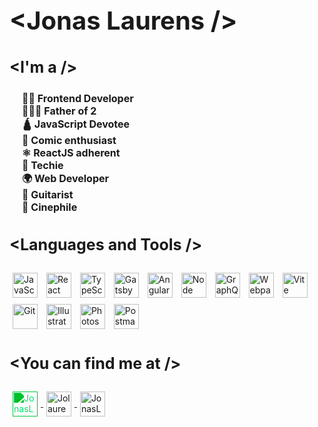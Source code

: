 <h1 style="font-size: 40px;">&ltJonas Laurens /></h1>

<section style="margin: 0 0 30px 0;">
<h3 style="font-size: 25px;">&ltI'm a /><h3>
<ul style="padding-left: 20px">
  <li style="list-style-type: none; font-size: 16px;">👨‍💻 Frontend Developer</li>
  <li style="list-style-type: none; font-size: 16px;">👨‍👧‍👦 Father of 2</li>
  <li style="list-style-type: none; font-size: 16px;">🛕 JavaScript Devotee</li>
  <li style="list-style-type: none; font-size: 16px;">🤩 Comic enthusiast</li>
  <li style="list-style-type: none; font-size: 16px;">⚛️ ReactJS adherent</li>
  <li style="list-style-type: none; font-size: 16px;">🚀 Techie</li>
  <li style="list-style-type: none; font-size: 16px;">🌍 Web Developer</li>
  <li style="list-style-type: none; font-size: 16px;">🎸 Guitarist</li>
  <li style="list-style-type: none; font-size: 16px;">🎥 Cinephile</li>
</ul>

</section>

<section style="margin: 0 0 30px 0;">
<h3 style="font-size: 25px;">&ltLanguages and Tools /></h3>
  <img style="height: 40px; width: 40px; margin: 5px;" src="https://upload.wikimedia.org/wikipedia/commons/9/99/Unofficial_JavaScript_logo_2.svg" alt="JavaScript" />
  <img style="height: 40px; width: 40px; margin: 5px;" src="https://upload.wikimedia.org/wikipedia/commons/4/47/React.svg" alt="React" />
  <img style="height: 40px; width: 40px; margin: 5px;" src="https://upload.wikimedia.org/wikipedia/commons/thumb/4/4c/Typescript_logo_2020.svg/1024px-Typescript_logo_2020.svg.png" alt="TypeScript" />
  <img style="height: 40px; width: 40px; margin: 5px;" src="https://www.datocms-assets.com/205/1624021714-cover.png?w=300" alt="Gatsby" />
  <img style="height: 40px; width: 40px; margin: 5px;" src="https://upload.wikimedia.org/wikipedia/commons/thumb/c/cf/Angular_full_color_logo.svg/640px-Angular_full_color_logo.svg.png" alt="Angular" />
  <img style="height: 40px; width: 40px; margin: 5px;" src="https://cdn.iconscout.com/icon/free/png-256/node-js-1174925.png" alt="Node" />
  <img style="height: 40px; width: 40px; margin: 5px;" src="https://upload.wikimedia.org/wikipedia/commons/thumb/1/17/GraphQL_Logo.svg/2048px-GraphQL_Logo.svg.png" alt="GraphQl" />
  <img style="height: 40px; width: 40px; margin: 5px;" src="https://webpack.js.org/icon-pwa-512x512.d3dae4189855b3a72ff9.png" alt="Webpack" />
  <img style="height: 40px; width: 40px; margin: 5px;" src="https://seeklogo.com/images/V/vite-logo-BFD4283991-seeklogo.com.png" alt="Vite" />
  <img style="height: 40px; width: 40px; margin: 5px;" src="https://www.vectorlogo.zone/logos/git-scm/git-scm-icon.svg" alt="Git" />
  <img style="height: 40px; width: 40px; margin: 5px;" src="https://upload.wikimedia.org/wikipedia/commons/thumb/f/fb/Adobe_Illustrator_CC_icon.svg/2101px-Adobe_Illustrator_CC_icon.svg.png" alt="Illustrator" />
  <img style="height: 40px; width: 40px; margin: 5px;" src="https://upload.wikimedia.org/wikipedia/commons/thumb/a/af/Adobe_Photoshop_CC_icon.svg/1051px-Adobe_Photoshop_CC_icon.svg.png" alt="Photoshop"/>
  <img style="height: 40px; width: 40px; margin: 5px;" src="https://www.vectorlogo.zone/logos/getpostman/getpostman-icon.svg" alt="Postman"/>
</section>

<section style="margin: 0 0 30px 0;">
  <h3 style="font-size: 25px;">&ltYou can find me at /></h3>
  <a href="https://jolau.be/" target="blank">
    <img style="height: 40px; width: 40px; margin: 5px;  filter: invert(60%) sepia(68%) saturate(1715%) hue-rotate(104deg) brightness(102%) contrast(102%);" align="center" src="https://cdn.pixabay.com/photo/2019/09/12/13/47/pictogram-4471660_960_720.png" alt="JonasLaurens" />
  </a>
  <a href="https://twitter.com/jonaslaurens" target="blank">
    <img style="height: 40px; width: 40px; margin: 5px;" align="center" src="https://seeklogo.com/images/T/twitter-2012-negative-logo-5C6C1F1521-seeklogo.com.png" alt="Jolaurens" />
  </a>
  <a href="https://www.linkedin.com/in/jonas-laurens-4bb092134/" target="blank">
    <img style="height: 40px; width: 40px; margin: 5px;" align="center" src="https://upload.wikimedia.org/wikipedia/commons/thumb/c/ca/LinkedIn_logo_initials.png/800px-LinkedIn_logo_initials.png" alt="JonasLaurens"/>
  </a>
</section>
